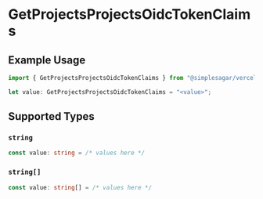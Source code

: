 # GetProjectsProjectsOidcTokenClaims

## Example Usage

```typescript
import { GetProjectsProjectsOidcTokenClaims } from "@simplesagar/vercel/models/getprojectsop.js";

let value: GetProjectsProjectsOidcTokenClaims = "<value>";
```

## Supported Types

### `string`

```typescript
const value: string = /* values here */
```

### `string[]`

```typescript
const value: string[] = /* values here */
```

